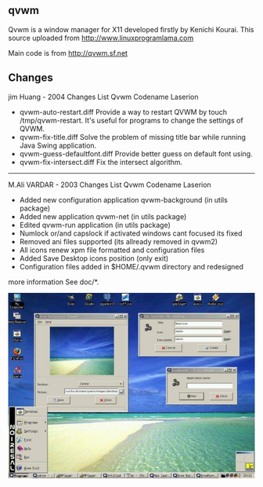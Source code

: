 qvwm
----------------------
Qvwm is a window manager for X11 developed firstly by Kenichi Kourai. This source uploaded from http://www.linuxprogramlama.com 

Main code  is from http://qvwm.sf.net

Changes
---------------------------------------------------------------
jim Huang  - 2004 Changes List 
Qvwm Codename Laserion
- qvwm-auto-restart.diff
  Provide a way to restart QVWM by touch /tmp/qvwm-restart.
  It's useful for programs to change the settings of QVWM.
- qvwm-fix-title.diff
  Solve the problem of missing title bar while running Java Swing
  application.
- qvwm-guess-defaultfont.diff
  Provide better guess on default font using.
- qvwm-fix-intersect.diff
  Fix the intersect algorithm.
---------------------------------------------------------------------

M.Ali VARDAR - 2003 Changes List
Qvwm Codename Laserion

- Added new configuration application qvwm-background (in utils package)
- Added new application qvwm-net (in utils package)
- Edited qvwm-run application (in utils package)
- Numlock or/and capslock if activated windows cant focused its fixed
- Removed ani files supported (its allready removed in qvwm2)
- All icons renew xpm file formatted and configuration files
- Added Save Desktop icons position  (only exit)
- Configuration files added in $HOME/.qvwm directory and redesigned

more information
See doc/*.

![Alt text](https://github.com/alivardar/qvwm-utils/blob/master/qvwm.png "Optional title")
